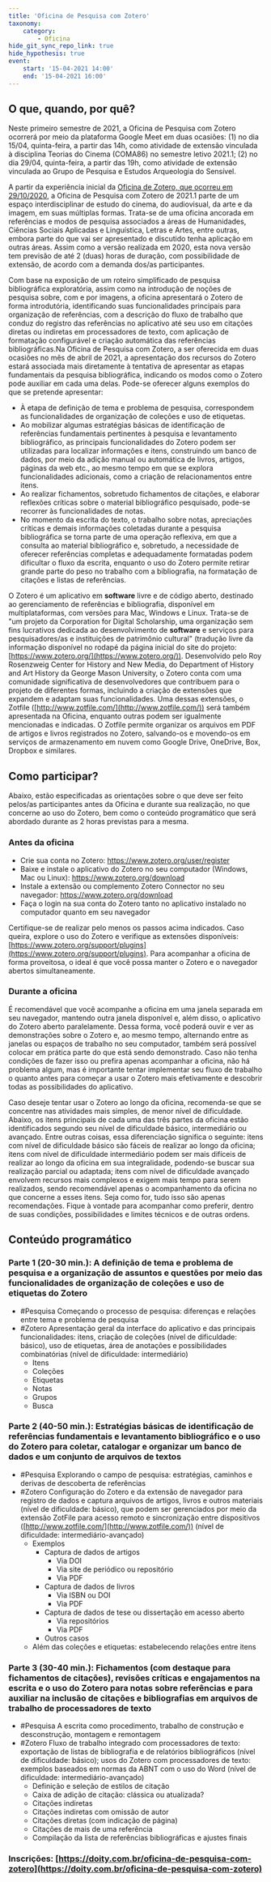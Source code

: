```yaml
---
title: 'Oficina de Pesquisa com Zotero'
taxonomy:
    category:
        - Oficina
hide_git_sync_repo_link: true
hide_hypothesis: true
event:
    start: '15-04-2021 14:00'
    end: '15-04-2021 16:00'
---
```


## O que, quando, por quê?

Neste primeiro semestre de 2021, a Oficina de Pesquisa com Zotero ocorrerá por meio da plataforma Google Meet em duas ocasiões: (1) no dia 15/04, quinta-feira, a partir das 14h, como atividade de extensão vinculada à disciplina Teorias do Cinema (COMA86) no semestre letivo 2021.1; (2) no dia 29/04, quinta-feira, a partir das 19h, como atividade de extensão vinculada ao Grupo de Pesquisa e Estudos Arqueologia do Sensível.

A partir da experiência inicial da [Oficina de Zotero, que ocorreu em 29/10/2020](http://arqueologiadosensivel.ufba.br/atividades/oficina-de-zotero), a Oficina de Pesquisa com Zotero de 2021.1 parte de um espaço interdisciplinar de estudo do cinema, do audiovisual, da arte e da imagem, em suas múltiplas formas. Trata-se de uma oficina ancorada em referências e modos de pesquisa associados a áreas de Humanidades, Ciências Sociais Aplicadas e Linguística, Letras e Artes, entre outras, embora parte do que vai ser apresentado e discutido tenha aplicação em outras áreas. Assim como a versão realizada em 2020, esta nova versão tem previsão de até 2 (duas) horas de duração, com possibilidade de extensão, de acordo com a demanda dos/as participantes.

Com base na exposição de um roteiro simplificado de pesquisa bibliográfica exploratória, assim como na introdução de noções de pesquisa sobre, com e por imagens, a oficina apresentará o Zotero de forma introdutória, identificando suas funcionalidades principais para organização de referências, com a descrição do fluxo de trabalho que conduz do registro das referências no aplicativo até seu uso em citações diretas ou indiretas em processadores de texto, com aplicação de formatação configurável e criação automática das referências bibliográficas.Na Oficina de Pesquisa com Zotero, a ser oferecida em duas ocasiões no mês de abril de 2021, a apresentação dos recursos do Zotero estará associada mais diretamente à tentativa de apresentar as etapas fundamentais da pesquisa bibliográfica, indicando os modos como o Zotero pode auxiliar em cada uma delas. Pode-se oferecer alguns exemplos do que se pretende apresentar:
- À etapa de definição de tema e problema de pesquisa, correspondem as funcionalidades de organização de coleções e uso de etiquetas.
- Ao mobilizar algumas estratégias básicas de identificação de referências fundamentais pertinentes à pesquisa e levantamento bibliográfico, as principais funcionalidades do Zotero podem ser utilizadas para localizar informações e itens, construindo um banco de dados, por meio da adição manual ou automática de livros, artigos, páginas da web etc., ao mesmo tempo em que se explora funcionalidades adicionais, como a criação de relacionamentos entre itens.
- Ao realizar fichamentos, sobretudo fichamentos de citações, e elaborar reflexões críticas sobre o material bibliográfico pesquisado, pode-se recorrer às funcionalidades de notas.
- No momento da escrita do texto, o trabalho sobre notas, apreciações críticas e demais informações coletadas durante a pesquisa bibliográfica se torna parte de uma operação reflexiva, em que a consulta ao material bibliográfico e, sobretudo, a necessidade de oferecer referências completas e adequadamente formatadas podem dificultar o fluxo da escrita, enquanto o uso do Zotero permite retirar grande parte do peso no trabalho com a bibliografia, na formatação de citações e listas de referências.

O Zotero é um aplicativo em __software__ livre e de código aberto, destinado ao gerenciamento de referências e bibliografia, disponível em multiplataformas, com versões para Mac, Windows e Linux. Trata-se de "um projeto da Corporation for Digital Scholarship, uma organização sem fins lucrativos dedicada ao desenvolvimento de __software__ e serviços  para pesquisadores/as e instituições de patrimônio cultural" (tradução livre da informação disponível no rodapé da página inicial do site do projeto: [https://www.zotero.org/](https://www.zotero.org/)). Desenvolvido pelo Roy Rosenzweig Center for History and New Media, do Department of History and Art History da George Mason University, o Zotero conta com uma comunidade significativa de desenvolvedores que contribuem para o projeto de diferentes formas, incluindo a criação de extensões que expandem e adaptam suas funcionalidades. Uma dessas extensões, o Zotfile ([http://www.zotfile.com/](http://www.zotfile.com/)) será também apresentada na Oficina, enquanto outras podem ser igualmente mencionadas e indicadas. O Zotfile permite organizar os arquivos em PDF de artigos e livros registrados no Zotero, salvando-os e movendo-os em serviços de armazenamento em nuvem como Google Drive, OneDrive, Box, Dropbox e similares.

## Como participar?

Abaixo, estão especificadas as orientações sobre o que deve ser feito pelos/as participantes antes da Oficina e durante sua realização, no que concerne ao uso do Zotero, bem como o conteúdo programático que será abordado durante as 2 horas previstas para a mesma.

### Antes da oficina
- Crie sua conta no Zotero: https://www.zotero.org/user/register
- Baixe e instale o aplicativo do Zotero no seu computador (Windows, Mac ou Linux): https://www.zotero.org/download
- Instale a extensão ou complemento Zotero Connector no seu navegador: https://www.zotero.org/download
- Faça o login na sua conta do Zotero tanto no aplicativo instalado no computador quanto em seu navegador

Certifique-se de realizar pelo menos os passos acima indicados. Caso queira, explore o uso do Zotero e verifique as extensões disponíveis: [https://www.zotero.org/support/plugins](https://www.zotero.org/support/plugins). Para acompanhar a oficina de forma proveitosa, o ideal é que você possa manter o Zotero e o navegador abertos simultaneamente.

### Durante a oficina

É recomendável que você acompanhe a oficina em uma janela separada em seu navegador, mantendo outra janela disponível e, além disso, o aplicativo do Zotero aberto paralelamente. Dessa forma, você poderá ouvir e ver as demonstrações sobre o Zotero e, ao mesmo tempo, alternando entre as janelas ou espaços de trabalho no seu computador, também será possível colocar em prática parte do que está sendo demonstrado. Caso não tenha condições de fazer isso ou prefira apenas acompanhar a oficina, não há problema algum, mas é importante tentar implementar seu fluxo de trabalho o quanto antes para começar a usar o Zotero mais efetivamente e descobrir todas as possibilidades do aplicativo.

Caso deseje tentar usar o Zotero ao longo da oficina, recomenda-se que se concentre nas atividades mais simples, de menor nível de dificuldade. Abaixo, os itens principais de cada uma das três partes da oficina estão identificados segundo seu nível de dificuldade básico, intermediário ou avançado. Entre outras coisas, essa diferenciação significa o seguinte: itens com nível de dificuldade básico são fáceis de realizar ao longo da oficina; itens com nível de dificuldade intermediário podem ser mais difíceis de realizar ao longo da oficina em sua integralidade, podendo-se buscar sua realização parcial ou adaptada; itens com nível de dificuldade avançado envolvem recursos mais complexos e exigem mais tempo para serem realizados, sendo recomendável apenas o acompanhamento da oficina no que concerne a esses itens. Seja como for, tudo isso são apenas recomendações. Fique à vontade para acompanhar como preferir, dentro de suas condições, possibilidades e limites técnicos e de outras ordens.

## Conteúdo programático
### Parte 1 (20-30 min.): A definição de tema e problema de pesquisa e a organização de assuntos e questões por meio das funcionalidades de organização de coleções e uso de etiquetas do Zotero
- #Pesquisa Começando o processo de pesquisa: diferenças e relações entre tema e problema de pesquisa
- #Zotero Apresentação geral da interface do aplicativo e das principais funcionalidades: itens, criação de coleções (nível de dificuldade: básico), uso de etiquetas, área de anotações e possibilidades combinatórias (nível de dificuldade: intermediário)
    - Itens
    - Coleções
    - Etiquetas
    - Notas
    - Grupos
    - Busca

### Parte 2 (40-50 min.): Estratégias básicas de identificação de referências fundamentais e levantamento bibliográfico e o uso do Zotero para coletar, catalogar e organizar um banco de dados e um conjunto de arquivos de textos
- #Pesquisa Explorando o campo de pesquisa: estratégias, caminhos e derivas de descoberta de referências
- #Zotero Configuração do Zotero e da extensão de navegador para registro de dados e captura arquivos de artigos, livros e outros materiais (nível de dificuldade: básico), que podem ser gerenciados por meio da extensão ZotFile para acesso remoto e sincronização entre dispositivos ([http://www.zotfile.com/](http://www.zotfile.com/)) (nível de dificuldade: intermediário-avançado)
    - Exemplos
        - Captura de dados de artigos
            - Via DOI
            - Via site de periódico ou repositório
            - Via PDF
        - Captura de dados de livros
            - Via ISBN ou DOI
            - Via PDF
        - Captura de dados de tese ou dissertação em acesso aberto
            - Via repositórios
            - Via PDF
        - Outros casos
    - Além das coleções e etiquetas: estabelecendo relações entre itens

### Parte 3 (30-40 min.): Fichamentos (com destaque para fichamentos de citações), revisões críticas e engajamentos na escrita e o uso do Zotero para notas sobre referências e para auxiliar na inclusão de citações e bibliografias em arquivos de trabalho de processadores de texto
- #Pesquisa A escrita como procedimento, trabalho de construção e desconstrução, montagem e remontagem
- #Zotero Fluxo de trabalho integrado com processadores de texto: exportação de listas de bibliografia e de relatórios bibliográficos (nível de dificuldade: básico); usos do Zotero com processadores de texto: exemplos baseados em normas da ABNT com o uso do Word (nível de dificuldade: intermediário-avançado)
    - Definição e seleção de estilos de citação
    - Caixa de adição de citação: clássica ou atualizada?
    - Citações indiretas
    - Citações indiretas com omissão de autor
    - Citações diretas (com indicação de página)
    - Citações de mais de uma referência
    - Compilação da lista de referências bibliográficas e ajustes finais

### Inscrições: [https://doity.com.br/oficina-de-pesquisa-com-zotero](https://doity.com.br/oficina-de-pesquisa-com-zotero)